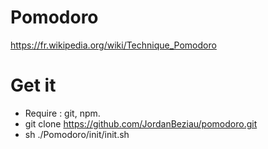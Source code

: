 # Pomodoro
https://fr.wikipedia.org/wiki/Technique_Pomodoro

# Get it
* Require : git, npm.
* git clone https://github.com/JordanBeziau/pomodoro.git
* sh ./Pomodoro/init/init.sh
